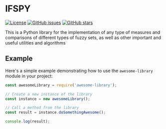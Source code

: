 # IFSPY

[![License](https://img.shields.io/badge/License-MIT-blue.svg)](https://opensource.org/licenses/MIT)
[![GitHub issues](https://img.shields.io/github/issues/NickDamianos/IFSPY)](https://github.com/NickDamianos/IFSPY/issues)
[![GitHub stars](https://img.shields.io/github/stars/NickDamianos/IFSPY)](https://github.com/NickDamianos/IFSPY/stargazers)

This is a Python library for the implementation of any type of
measures and comparisons of different types of fuzzy sets, as well as other important and useful
utilities and algorithms

## Example

Here's a simple example demonstrating how to use the `awesome-library` module in your project:

```javascript
const awesomeLibrary = require('awesome-library');

// Create a new instance of the library
const instance = new awesomeLibrary();

// Call a method from the library
const result = instance.doSomethingAwesome();

console.log(result);
